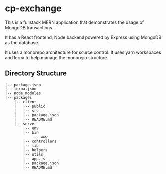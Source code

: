 # cp-exchange

This is a fullstack MERN application that demonstrates the usage of MongoDB transactions.

It has a React frontend, Node backend powered by Express using MongoDB as the database.

It uses a monorepo architecture for source control. It uses yarn workspaces and lerna to help manage the monorepo structure.

## Directory Structure

```
|-- package.json
|-- lerna.json
|-- node_modules
|-- packages
    |-- client
    |   |-- public
    |   |-- src
    |   |-- package.json
    |   |-- README.md
    |-- server
        |-- env
        |-- bin
            |-- www
        |-- controllers
        |-- lib
        |-- helpers
        |-- utils
        |-- app.js
        |-- package.json
        |-- README.md